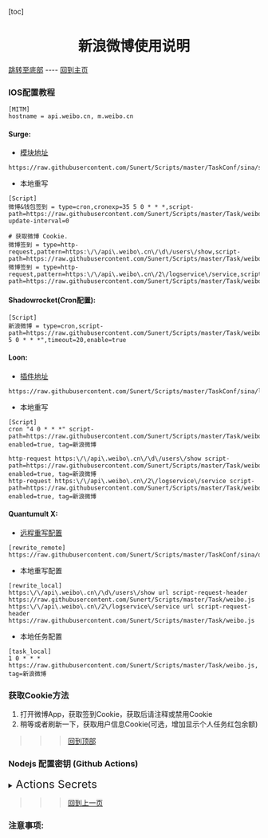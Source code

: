 
  [toc]  

 # <center> 新浪微博使用说明 </center>

 [跳转至底部](#注意事项)  ----  [回到主页](https://github.com/Sunert/Scripts)

### IOS配置教程
 ```
[MITM]
hostname = api.weibo.cn, m.weibo.cn
 ```
#### Surge:
* [模块地址](https://raw.githubusercontent.com/Sunert/Scripts/master/TaskConf/sina/surge.sgmodule)

 ```
https://raw.githubusercontent.com/Sunert/Scripts/master/TaskConf/sina/surge.sgmodule
 ```
 * 本地重写
 
 ```
[Script]
微博&钱包签到 = type=cron,cronexp=35 5 0 * * *,script-path=https://raw.githubusercontent.com/Sunert/Scripts/master/Task/weibo.js,script-update-interval=0

# 获取微博 Cookie.
微博签到 = type=http-request,pattern=https:\/\/api\.weibo\.cn\/\d\/users\/show,script-path=https://raw.githubusercontent.com/Sunert/Scripts/master/Task/weibo.js
微博签到 = type=http-request,pattern=https:\/\/api\.weibo\.cn\/2\/logservice\/service,script-path=https://raw.githubusercontent.com/Sunert/Scripts/master/Task/weibo.js
```
#### Shadowrocket(Cron配置): 

```
[Script]
新浪微博 = type=cron,script-path=https://raw.githubusercontent.com/Sunert/Scripts/master/Task/weibo.js,cronexpr="35 5 0 * * *",timeout=20,enable=true
```
####  Loon:

* [插件地址](https://raw.githubusercontent.com/Sunert/Scripts/master/TaskConf/sina/loon.plugin)

 ```
https://raw.githubusercontent.com/Sunert/Scripts/master/TaskConf/sina/loon.plugin
 ```
* 本地重写
  
 ```
[Script]
cron "4 0 * * *" script-path=https://raw.githubusercontent.com/Sunert/Scripts/master/Task/weibo.js, enabled=true, tag=新浪微博

http-request https:\/\/api\.weibo\.cn\/\d\/users\/show script-path=https://raw.githubusercontent.com/Sunert/Scripts/master/Task/weibo.js, enabled=true, tag=新浪微博
http-request https:\/\/api\.weibo\.cn\/2\/logservice\/service script-path=https://raw.githubusercontent.com/Sunert/Scripts/master/Task/weibo.js, enabled=true, tag=新浪微博
```
#### Quantumult X:
   * [远程重写配置](https://raw.githubusercontent.com/Sunert/Scripts/master/TaskConf/sina/qx_rewite.txt)
   
```
[rewrite_remote]
https://raw.githubusercontent.com/Sunert/Scripts/master/TaskConf/sina/qx_rewite.txt
```
   * 本地重写配置
   
```
[rewrite_local]
https:\/\/api\.weibo\.cn\/\d\/users\/show url script-request-header https://raw.githubusercontent.com/Sunert/Scripts/master/Task/weibo.js
https:\/\/api\.weibo\.cn\/2\/logservice\/service url script-request-header https://raw.githubusercontent.com/Sunert/Scripts/master/Task/weibo.js
```
   * 本地任务配置
   
```
[task_local]
1 0 * * * https://raw.githubusercontent.com/Sunert/Scripts/master/Task/weibo.js, tag=新浪微博
```
###  获取Cookie方法
 1. 打开微博App，获取签到Cookie，获取后请注释或禁用Cookie
 2. 稍等或者刷新一下，获取用户信息Cookie(可选，增加显示个人任务红包余额)

 >>> [回到顶部](#IOS配置教程)

### Nodejs 配置密钥 (Github Actions)

<details>

  <summary>
    <span style="font-size:22">
       Actions Secrets 
    </span>
  </summary>  

| Name | 脚本相关YML | Value分割符 | 必须 / 可选 | 注意事项及样式(其中"xxx"代表任意字符) |
| :-------: | :------: | :-------: | ------ | ------- |
| WB_TOKEN | <span style="font-size:18; color:#0000ff">微博 </span> | #或换行 | 必须 | 请求地址: "https://api.weibo.cn/2/users/show"， <br>签到token: uid=xxx&gsid=xxx&s=xxx |

</details>

 >>> [回到上一页](..)
 
### 注意事项:






  
  
  
  
  
